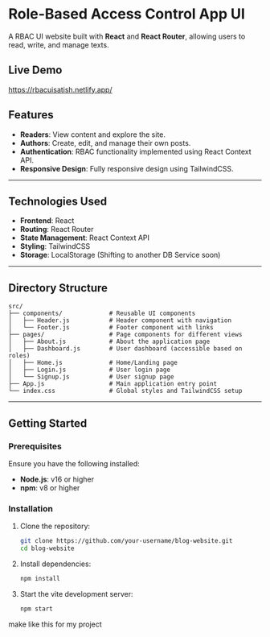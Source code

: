 
# Role-Based Access Control App UI

A RBAC UI website built with **React** and **React Router**, allowing users to read, write, and manage texts.


## Live Demo

https://rbacuisatish.netlify.app/

## Features

- **Readers**: View content and explore the site.
- **Authors**:  Create, edit, and manage their own posts.
- **Authentication**: RBAC functionality implemented using React Context API.
- **Responsive Design**: Fully responsive design using TailwindCSS.

---

## Technologies Used

- **Frontend**: React
- **Routing**: React Router
- **State Management**: React Context API
- **Styling**: TailwindCSS
- **Storage**: LocalStorage (Shifting to another DB Service soon)

---

## Directory Structure

```plaintext
src/
├── components/             # Reusable UI components
│   ├── Header.js           # Header component with navigation
│   └── Footer.js           # Footer component with links
├── pages/                  # Page components for different views
│   ├── About.js            # About the application page
│   ├── Dashboard.js        # User dashboard (accessible based on roles)
│   ├── Home.js             # Home/Landing page
│   ├── Login.js            # User login page
│   └── Signup.js           # User signup page
├── App.js                  # Main application entry point
└── index.css               # Global styles and TailwindCSS setup

```

---

## Getting Started

### Prerequisites

Ensure you have the following installed:

- **Node.js**: v16 or higher
- **npm**: v8 or higher

### Installation

1. Clone the repository:
   ```bash
   git clone https://github.com/your-username/blog-website.git
   cd blog-website
   ```

2. Install dependencies:
   ```bash
   npm install
   ```

3. Start the vite development server:
   ```bash
   npm start
   ```


make like this for my project
